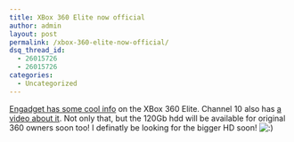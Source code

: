 ```yaml
---
title: XBox 360 Elite now official
author: admin
layout: post
permalink: /xbox-360-elite-now-official/
dsq_thread_id:
  - 26015726
  - 26015726
categories:
  - Uncategorized
---
```

<a class href="http://www.engadget.com/2007/03/28/xbox-360-elite-now-official/">Engadget has some cool info</a> on the XBox 360 Elite. Channel 10 also has <a class href="http://www.on10.net/Blogs/tina/exclusive-video-first-look-at-the-xbox-elite/">a video about it</a>. Not only that, but the 120Gb hdd will be available for original 360 owners soon too! I definatly be looking for the bigger HD soon! <img src="http://blog.lotas-smartman.net/wp-includes/images/smilies/icon_smile.gif" alt=":)" class="wp-smiley" />